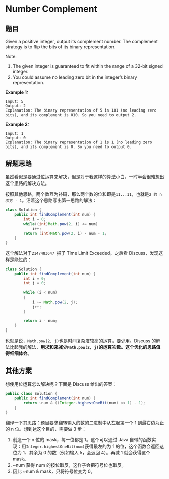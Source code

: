 # Number Complement

## 题目

Given a positive integer, output its complement number. The complement strategy is to flip the bits of its binary representation.

Note:

1. The given integer is guaranteed to fit within the range of a 32-bit signed integer.
2. You could assume no leading zero bit in the integer’s binary representation.

**Example 1:**

```
Input: 5
Output: 2
Explanation: The binary representation of 5 is 101 (no leading zero bits), and its complement is 010. So you need to output 2.
```

**Example 2:**

```
Input: 1
Output: 0
Explanation: The binary representation of 1 is 1 (no leading zero bits), and its complement is 0. So you need to output 0.
```

## 解题思路

虽然看似是要通过位运算来解决，但是对于我这样的算法小白，一时半会很难想出这个思路的解决方法。

按照其他思路，两个数互为补码，那么两个数的位和即是`11...11`，也就是`2 的 n 次方 - 1`。沿着这个思路写出第一思路的解法：

```java
class Solution {
    public int findComplement(int num) {
        int i = 0;
        while((int)Math.pow(2, i) <= num)
            i++;
        return (int)Math.pow(2, i) - num - 1;
    }
}
```

这个解法对于`2147483647 `报了 Time Limit Exceeded。之后看 Discuss，发现这样是能过的：

```java
class Solution {
    public int findComplement(int num) {
        int i = 0;
        int j = 0;
        
        while (i < num)
        {
            i += Math.pow(2, j);
            j++;
        }
        
        return i - num;
    }
}
```

也就是说，`Math.pow(2, j)`也是时间复杂度较高的运算，要少用。Discuss 的解法比起我的解法，**用求和来减少`Math.pow(2, j)`的运算次数。这个优化的思路值得细细体会**。

## 其他方案

想使用位运算怎么解决呢？下面是 Discuss 给出的答案：

```java
public class Solution {
    public int findComplement(int num) {
        return ~num & ((Integer.highestOneBit(num) << 1) - 1);
    }
}
```

翻译一下其思路：题目要求翻转输入的数的二进制中从左起第一个 1 到最右边为止的 n 位。想到达这个目的，需要做 3 步：

1. 创造一个 n 位的 mask，每一位都是 1。这个可以通过 Java 自带的函数实现：用`Integer.highestOneBit(num)`获得最左的为 1 的位，这个函数会返回这位为 1、其余为 0 的数（例如输入 5，会返回 4）。再减 1 就会获得这个 mask。
2. ~num 获得 num 的按位取反，这样子会把符号位也取反。
3. 因此 ~num & mask，只将符号位变为 0。




